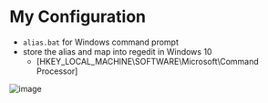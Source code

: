 # My Configuration

- `alias.bat` for Windows command prompt
- store the alias and map into regedit in Windows 10
  - [HKEY_LOCAL_MACHINE\SOFTWARE\Microsoft\Command Processor]
  
![image](https://user-images.githubusercontent.com/2826376/129598526-8b1340bf-b145-4c07-8bd5-dd727d2c0c66.png)

